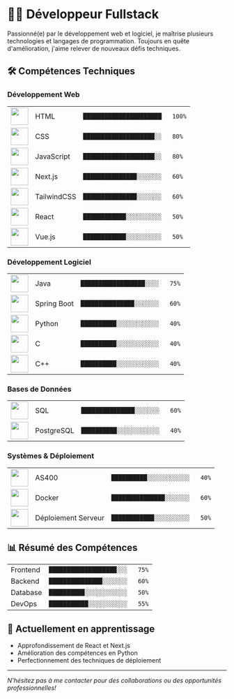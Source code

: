 # 👨‍💻 Développeur Fullstack

Passionné(e) par le développement web et logiciel, je maîtrise plusieurs technologies et langages de programmation. Toujours en quête d'amélioration, j'aime relever de nouveaux défis techniques.

## 🛠️ Compétences Techniques

### Développement Web
<table>
  <tr>
    <td><img src="https://cdn.jsdelivr.net/gh/devicons/devicon/icons/html5/html5-original.svg" width="40" height="40"/></td>
    <td>HTML</td>
    <td>
      <code>██████████████████████   100%</code>
    </td>
  </tr>
  <tr>
    <td><img src="https://cdn.jsdelivr.net/gh/devicons/devicon/icons/css3/css3-original.svg" width="40" height="40"/></td>
    <td>CSS</td>
    <td>
      <code>████████████████████░░   80%</code>
    </td>
  </tr>
  <tr>
    <td><img src="https://cdn.jsdelivr.net/gh/devicons/devicon/icons/javascript/javascript-original.svg" width="40" height="40"/></td>
    <td>JavaScript</td>
    <td>
      <code>████████████████████░░   80%</code>
    </td>
  </tr>
  <tr>
    <td><img src="https://cdn.jsdelivr.net/gh/devicons/devicon/icons/nextjs/nextjs-original.svg" width="40" height="40"/></td>
    <td>Next.js</td>
    <td>
      <code>███████████████░░░░░░░   60%</code>
    </td>
  </tr>
  <tr>
    <td><img src="https://cdn.jsdelivr.net/gh/devicons/devicon/icons/tailwindcss/tailwindcss-plain.svg" width="40" height="40"/></td>
    <td>TailwindCSS</td>
    <td>
      <code>███████████████░░░░░░░   60%</code>
    </td>
  </tr>
  <tr>
    <td><img src="https://cdn.jsdelivr.net/gh/devicons/devicon/icons/react/react-original.svg" width="40" height="40"/></td>
    <td>React</td>
    <td>
      <code>████████████░░░░░░░░░░   50%</code>
    </td>
  </tr>
  <tr>
    <td><img src="https://cdn.jsdelivr.net/gh/devicons/devicon/icons/vuejs/vuejs-original.svg" width="40" height="40"/></td>
    <td>Vue.js</td>
    <td>
      <code>████████████░░░░░░░░░░   50%</code>
    </td>
  </tr>
</table>

### Développement Logiciel
<table>
  <tr>
    <td><img src="https://cdn.jsdelivr.net/gh/devicons/devicon/icons/java/java-original.svg" width="40" height="40"/></td>
    <td>Java</td>
    <td>
      <code>██████████████████░░░░   75%</code>
    </td>
  </tr>
  <tr>
    <td><img src="https://cdn.jsdelivr.net/gh/devicons/devicon/icons/spring/spring-original.svg" width="40" height="40"/></td>
    <td>Spring Boot</td>
    <td>
      <code>███████████████░░░░░░░   60%</code>
    </td>
  </tr>
  <tr>
    <td><img src="https://cdn.jsdelivr.net/gh/devicons/devicon/icons/python/python-original.svg" width="40" height="40"/></td>
    <td>Python</td>
    <td>
      <code>██████████░░░░░░░░░░░░   40%</code>
    </td>
  </tr>
  <tr>
    <td><img src="https://cdn.jsdelivr.net/gh/devicons/devicon/icons/c/c-original.svg" width="40" height="40"/></td>
    <td>C</td>
    <td>
      <code>██████████░░░░░░░░░░░░   40%</code>
    </td>
  </tr>
  <tr>
    <td><img src="https://cdn.jsdelivr.net/gh/devicons/devicon/icons/cplusplus/cplusplus-original.svg" width="40" height="40"/></td>
    <td>C++</td>
    <td>
      <code>██████████░░░░░░░░░░░░   40%</code>
    </td>
  </tr>
</table>

### Bases de Données
<table>
  <tr>
    <td><img src="https://cdn.jsdelivr.net/gh/devicons/devicon/icons/mysql/mysql-original.svg" width="40" height="40"/></td>
    <td>SQL</td>
    <td>
      <code>███████████████░░░░░░░   60%</code>
    </td>
  </tr>
  <tr>
    <td><img src="https://cdn.jsdelivr.net/gh/devicons/devicon/icons/postgresql/postgresql-original.svg" width="40" height="40"/></td>
    <td>PostgreSQL</td>
    <td>
      <code>██████████░░░░░░░░░░░░   40%</code>
    </td>
  </tr>
</table>

### Systèmes & Déploiement
<table>
  <tr>
    <td><img src="https://img.icons8.com/color/48/000000/ibm.png" width="40" height="40"/></td>
    <td>AS400</td>
    <td>
      <code>██████████░░░░░░░░░░░░   40%</code>
    </td>
  </tr>
  <tr>
    <td><img src="https://cdn.jsdelivr.net/gh/devicons/devicon/icons/docker/docker-original.svg" width="40" height="40"/></td>
    <td>Docker</td>
    <td>
      <code>███████████████░░░░░░░   60%</code>
    </td>
  </tr>
  <tr>
    <td><img src="https://cdn.jsdelivr.net/gh/devicons/devicon/icons/linux/linux-original.svg" width="40" height="40"/></td>
    <td>Déploiement Serveur</td>
    <td>
      <code>████████████░░░░░░░░░░   50%</code>
    </td>
  </tr>
</table>

## 📊 Résumé des Compétences

<table>
  <tr>
    <td>Frontend</td>
    <td>
      <code>███████████████████░░░   75%</code>
    </td>
  </tr>
  <tr>
    <td>Backend</td>
    <td>
      <code>███████████████░░░░░░░   60%</code>
    </td>
  </tr>
  <tr>
    <td>Database</td>
    <td>
      <code>██████████░░░░░░░░░░░░   50%</code>
    </td>
  </tr>
  <tr>
    <td>DevOps</td>
    <td>
      <code>███████████░░░░░░░░░░░   55%</code>
    </td>
  </tr>
</table>

## 🌱 Actuellement en apprentissage
- Approfondissement de React et Next.js
- Amélioration des compétences en Python
- Perfectionnement des techniques de déploiement

---

*N'hésitez pas à me contacter pour des collaborations ou des opportunités professionnelles!*
